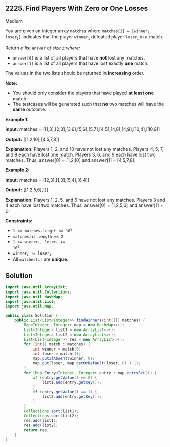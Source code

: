 ## 2225\. Find Players With Zero or One Losses

Medium

You are given an integer array `matches` where <code>matches[i] = [winner<sub>i</sub>, loser<sub>i</sub>]</code> indicates that the player <code>winner<sub>i</sub></code> defeated player <code>loser<sub>i</sub></code> in a match.

Return _a list_ `answer` _of size_ `2` _where:_

*   `answer[0]` is a list of all players that have **not** lost any matches.
*   `answer[1]` is a list of all players that have lost exactly **one** match.

The values in the two lists should be returned in **increasing** order.

**Note:**

*   You should only consider the players that have played **at least one** match.
*   The testcases will be generated such that **no** two matches will have the **same** outcome.

**Example 1:**

**Input:** matches = \[\[1,3],[2,3],[3,6],[5,6],[5,7],[4,5],[4,8],[4,9],[10,4],[10,9]]

**Output:** [[1,2,10],[4,5,7,8]]

**Explanation:** Players 1, 2, and 10 have not lost any matches. Players 4, 5, 7, and 8 each have lost one match. Players 3, 6, and 9 each have lost two matches. Thus, answer[0] = [1,2,10] and answer[1] = [4,5,7,8].

**Example 2:**

**Input:** matches = \[\[2,3],[1,3],[5,4],[6,4]]

**Output:** [[1,2,5,6],[]]

**Explanation:** Players 1, 2, 5, and 6 have not lost any matches. Players 3 and 4 each have lost two matches. Thus, answer[0] = [1,2,5,6] and answer[1] = [].

**Constraints:**

*   <code>1 <= matches.length <= 10<sup>5</sup></code>
*   `matches[i].length == 2`
*   <code>1 <= winner<sub>i</sub>, loser<sub>i</sub> <= 10<sup>5</sup></code>
*   <code>winner<sub>i</sub> != loser<sub>i</sub></code>
*   All `matches[i]` are **unique**.

## Solution

```java
import java.util.ArrayList;
import java.util.Collections;
import java.util.HashMap;
import java.util.List;
import java.util.Map;

public class Solution {
    public List<List<Integer>> findWinners(int[][] matches) {
        Map<Integer, Integer> map = new HashMap<>();
        List<Integer> list1 = new ArrayList<>();
        List<Integer> list2 = new ArrayList<>();
        List<List<Integer>> res = new ArrayList<>();
        for (int[] match : matches) {
            int winner = match[0];
            int loser = match[1];
            map.putIfAbsent(winner, 0);
            map.put(loser, map.getOrDefault(loser, 0) + 1);
        }
        for (Map.Entry<Integer, Integer> entry : map.entrySet()) {
            if (entry.getValue() == 0) {
                list1.add(entry.getKey());
            }
            if (entry.getValue() == 1) {
                list2.add(entry.getKey());
            }
        }
        Collections.sort(list1);
        Collections.sort(list2);
        res.add(list1);
        res.add(list2);
        return res;
    }
}
```